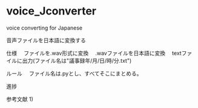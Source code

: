 # voice_Jconverter
voice converting for Japanese

音声ファイルを日本語に変換する

仕様
　ファイルを.wav形式に変換
　.wavファイルを日本語に変換
　textファイルに出力(ファイル名は"議事録年/月/日/時/分.txt")

ルール
　ファイル名は.pyとし、すべてそこにまとめる。

進捗

参考文献
1)
